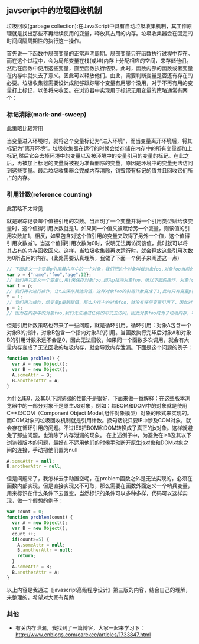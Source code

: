 javscript中的垃圾回收机制
---

垃圾回收(garbage collection):在JavaScript中具有自动垃圾收集机制，其工作原理就是找出那些不再继续使用的变量，释放其占用的内存。垃圾收集器会在固定的时间间隔周期性的执行这一操作。

首先说一下函数中局部变量的正常声明周期。局部变量只在函数执行过程中存在。而在这个过程中，会为局部变量在栈(或堆)内存上分配相应的空间，来存储他们。然后在函数中使用这些变量，直至函数执行结束。此时，函数内部的函数或者变量在内存中就失去了意义。因此可以释放他们。由此，需要判断变量是否还有存在的必要。垃圾收集器需要设计成能够跟踪哪个变量有用哪个没用，对于不再有用的变量打上标记，以备将来收回。在浏览器中实现用于标识无用变量的策略通常有两个：

### 标记清除(mark-and-sweep)

此策略比较常用

当变量进入环境时，就将这个变量标记为“进入环境"，而当变量离开环境后，将其标记为”离开环境“。垃圾收集器在运行的时候会给存储在内存中的所有变量都加上标记,然后它会去掉环境中的变量以及被环境中的变量引用的变量的标记。在此之后，再被加上标记的变量将被视为准备删除的变量，原因是环境中的变量无法访问到这些变量。最后垃圾收集器会完成内存清除，销毁带有标记的值并且回收它们所占的内存。

### 引用计数(reference counting)

此策略不太常见

就是跟踪记录每个值被引用的次数。当声明了一个变量并将一个引用类型赋给该变量时，这个值得引用次数就是1。如果同一个值又被赋给另一个变量，则该值的引用次数加1，相反，如果包含对这个值引用的变量又取得了另外一个值，这个值得引用次数减1，当这个值得引用次数为0时，说明无法再访问该值，此时就可以将其占有的内存回收回来。这样，当垃圾收集器再次运行时，就会释放这些引用次数为0所占用的内存。(此处需要认真理解，我做了下面一个例子来阐述这一点)

```javascript
// 下面定义一个变量p引用着内存中的一个对象，我们把这个对象叫做对象foo,对象foo当前的引用计数为1
var p = {"name":"foo","age":12}; 
// 我们再次定义一个变量t,用t来保存对象foo,因为p指向对象foo，所以下面的操作，对象foo的引用计数为2
var t = p;
// 我们再次进行操作，让t去保存其他的值，这样对象foo的引用计数变成了1,此时只有变量p引用着对象foo
t = 1;
// 我们再次操作，给变量p重新赋值，那么内存中的对象foo，就没有任何变量引用了，因此对象foo的引用计数为0
p = 2;
// 因为在内存中的对象foo,我们无法通过任何的形式去访问，因此对象foo成为了垃圾内存，等待着被回收。
```

但是引用计数策略也带来了一些问题，就是循环引用。循环引用：对象A包含一个对象B的指针，对象B包含一个指向对象A的引用。当函数执行完毕后对象A和对象B的引用计数永远不会是0，因此无法回收，如果同一个函数多次调用，就会有大量内存变成了无法回收的垃圾内存，就会导致内存泄漏。下面是这个问题的例子：

```javascript
function problem() {
  var A = new Object();
  var B = new Object();
  A.someAttr = B;
  B.anotherAttr = A;
}
```

为什么IE8，及其以下浏览器的性能不是很好，下面来做一番解释：在这些版本浏览器中的一部分对象不是原生JS对象，例如：其BOM和DOM中的对象就是使用C++以COM（Component Object Model,组件对象模型）对象的形式来实现的。而COM对象的垃圾回收机制就是引用计数。换句话说只要IE中涉及COM对象，就会存在循环引用的问题。不过IE9把BOM和DOM转换成了真正的js对象。这样就避免了那些问题，也消除了内存泄漏的现象。
在上述例子中，为避免在ie8及其以下浏览器版本的问题，最好在不适用他们的时候手动断开原生js对象和DOM对象之间的连接，手动把他们置为null

```javascript
A.someAttr = null;
B.anotherAttr = null;
```

但是问题来了，我怎样去手动置空呢，在problem函数之外是无法实现的，必须在函数内部实现，但是直接实现又不可取，那么需要在函数外面定义一个哨兵变量，用来标识在什么条件下去置空，当然标识的条件可以多种多样，代码可以这样实现，做一个假想的例子：

```javascript
var count = 0;
function problem(count) {
  var A = new Object();
  var B = new Object();
  count ++;
  if(count>=5) {
    A.someAttr = null;
    B.anotherAttr = null;
    return;
  }
  A.someAttr = B;
  B.anotherAttr = A;
}
```

以上内容是我通过《javascript高级程序设计》第三版的内容，结合自己的理解，来整理的，希望对大家有帮助

### 其他

- 有关内存泄漏，我找到了一篇博客，大家一起来学习下：http://www.cnblogs.com/carekee/articles/1733847.html